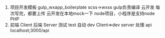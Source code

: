 1. 项目开发模板 gulp_wxapp_boilerplate
scss->wxss gulp负责编译
云开发 每次写完，都要上传
云开发在本地mock一下 node项目，小程序是支持node PHP
 2. 前端 Client 
        后端 Server
        测试 test
        自动 dev Client=>dev
        server 处理 api localhost;3000/api
        
